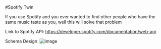 #Spotify Twin

If you use Spotify and you ever wanted to find other people who have the same music taste as you, well this will solve that problem

Link to Spotify API: https://developer.spotify.com/documentation/web-api

Schema Design: ![image](https://github.com/Zykicc/Capstone-1/assets/145157653/4e720ac9-1064-40af-ae31-55a58ae2ff60)
